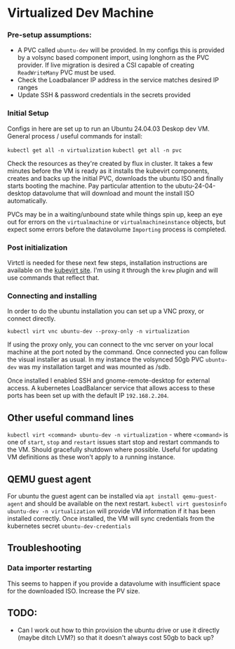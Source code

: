# Virtualized Dev Machine

### Pre-setup assumptions:

- A PVC called `ubuntu-dev` will be provided. In my configs this is provided by a volsync based
component import, using longhorn as the PVC provider. If live migration is desired a CSI capable of
creating `ReadWriteMany` PVC must be used.
- Check the Loadbalancer IP address in the service matches desired IP ranges
- Update SSH & password credentials in the secrets provided


### Initial Setup

Configs in here are set up to run an Ubuntu 24.04.03 Deskop dev VM. General process / useful commands
for install:

`kubectl get all -n virtualization`
`kubectl get all -n pvc`

Check the resources as they're created by flux in cluster. It takes a few minutes before the VM is ready
as it installs the kubevirt components, creates and backs up the initial PVC, downloads the ubuntu ISO and
finally starts booting the machine. Pay particular  attention to the ubutu-24-04-desktop datavolume that will
download and mount the install ISO automatically.

PVCs may be in a waiting/unbound state while things spin up, keep an eye out for errors on the `virtualmachine` or
`virtualmachineinstance` objects, but expect some errors before the datavolume `Importing` process is completed.

### Post initialization

Virtctl is needed for these next few steps, installation instructions are available on the
[kubevirt site](https://kubevirt.io/user-guide/user_workloads/virtctl_client_tool/). I'm using it through the
`krew` plugin and will use commands that reflect that.

### Connecting and installing

In order to do the ubuntu installation you can set up a VNC proxy, or connect directly.

`kubectl virt vnc ubuntu-dev --proxy-only -n virtualization`

If using the proxy only, you can connect to the vnc server on your local machine at the port noted by the command.
Once connected you can follow the visual installer as usual. In my instance the volsynced 50gb PVC `ubuntu-dev`
was my installation target and was mounted as /sdb.

Once installed I enabled SSH and gnome-remote-desktop for external access. A kubernetes LoadBalancer service that
allows access to these ports has been set up with the default IP `192.168.2.204`.

## Other useful command lines

`kubectl virt <command> ubuntu-dev -n virtualization` - where `<command>` is one of `start`, `stop` and `restart`
issues start stop and restart commands to the VM. Should gracefully shutdown where possible. Useful for updating
VM definitions as these won't apply to a running instance.

## QEMU guest agent

For ubuntu the guest agent can be installed via `apt install qemu-guest-agent` and should be available on the next
restart. `kubectl virt guestosinfo ubuntu-dev -n virtualization` will provide VM information if it has been
installed correctly. Once installed, the VM will sync credentials from the kubernetes secret `ubuntu-dev-credentials`

## Troubleshooting

### Data importer restarting

This seems to happen if you provide a datavolume with insufficient space for the downloaded ISO. Increase the
PV size.

## TODO:

- Can I work out how to thin provision the ubuntu drive or use it directly (maybe ditch LVM?) so that it doesn't always cost 50gb to back up?